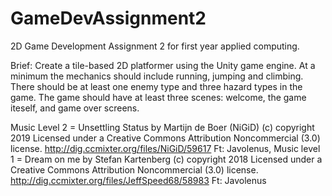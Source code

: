 # GameDevAssignment2
2D Game Development Assignment 2 for first year applied computing.

Brief: 
Create a tile-based 2D platformer using the Unity game engine.
At a minimum the mechanics should include running, jumping and climbing.
There should be at least one enemy type and three hazard types in the game.
The game should have at least three scenes: welcome, the game iteself, and game over screens.

Music Level 2 = Unsettling Status by Martijn de Boer (NiGiD) (c) copyright 2019 Licensed under a Creative Commons Attribution Noncommercial  (3.0) license. http://dig.ccmixter.org/files/NiGiD/59617 Ft: Javolenus,     Music level 1 =   Dream on me by Stefan Kartenberg (c) copyright 2018 Licensed under a Creative Commons Attribution Noncommercial  (3.0) license. http://dig.ccmixter.org/files/JeffSpeed68/58983 Ft: Javolenus
